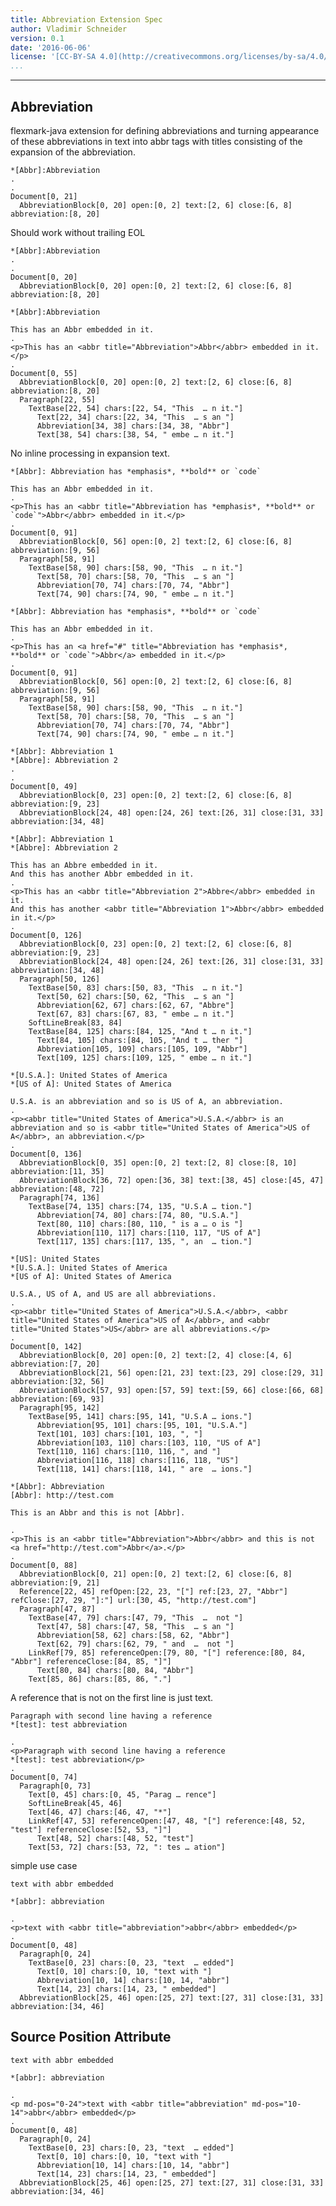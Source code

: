 ```yaml
---
title: Abbreviation Extension Spec
author: Vladimir Schneider
version: 0.1
date: '2016-06-06'
license: '[CC-BY-SA 4.0](http://creativecommons.org/licenses/by-sa/4.0/)'
...
```


---

## Abbreviation

flexmark-java extension for defining abbreviations and turning appearance of these abbreviations
in text into abbr tags with titles consisting of the expansion of the abbreviation.

```````````````````````````````` example Abbreviation: 1
*[Abbr]:Abbreviation
.
.
Document[0, 21]
  AbbreviationBlock[0, 20] open:[0, 2] text:[2, 6] close:[6, 8] abbreviation:[8, 20]
````````````````````````````````


Should work without trailing EOL

```````````````````````````````` example(Abbreviation: 2) options(NO_FILE_EOL)
*[Abbr]:Abbreviation
.
.
Document[0, 20]
  AbbreviationBlock[0, 20] open:[0, 2] text:[2, 6] close:[6, 8] abbreviation:[8, 20]
````````````````````````````````


```````````````````````````````` example Abbreviation: 3
*[Abbr]:Abbreviation

This has an Abbr embedded in it.
.
<p>This has an <abbr title="Abbreviation">Abbr</abbr> embedded in it.</p>
.
Document[0, 55]
  AbbreviationBlock[0, 20] open:[0, 2] text:[2, 6] close:[6, 8] abbreviation:[8, 20]
  Paragraph[22, 55]
    TextBase[22, 54] chars:[22, 54, "This  … n it."]
      Text[22, 34] chars:[22, 34, "This  … s an "]
      Abbreviation[34, 38] chars:[34, 38, "Abbr"]
      Text[38, 54] chars:[38, 54, " embe … n it."]
````````````````````````````````


No inline processing in expansion text.

```````````````````````````````` example Abbreviation: 4
*[Abbr]: Abbreviation has *emphasis*, **bold** or `code`

This has an Abbr embedded in it.
.
<p>This has an <abbr title="Abbreviation has *emphasis*, **bold** or `code`">Abbr</abbr> embedded in it.</p>
.
Document[0, 91]
  AbbreviationBlock[0, 56] open:[0, 2] text:[2, 6] close:[6, 8] abbreviation:[9, 56]
  Paragraph[58, 91]
    TextBase[58, 90] chars:[58, 90, "This  … n it."]
      Text[58, 70] chars:[58, 70, "This  … s an "]
      Abbreviation[70, 74] chars:[70, 74, "Abbr"]
      Text[74, 90] chars:[74, 90, " embe … n it."]
````````````````````````````````


```````````````````````````````` example(Abbreviation: 5) options(links)
*[Abbr]: Abbreviation has *emphasis*, **bold** or `code`

This has an Abbr embedded in it.
.
<p>This has an <a href="#" title="Abbreviation has *emphasis*, **bold** or `code`">Abbr</a> embedded in it.</p>
.
Document[0, 91]
  AbbreviationBlock[0, 56] open:[0, 2] text:[2, 6] close:[6, 8] abbreviation:[9, 56]
  Paragraph[58, 91]
    TextBase[58, 90] chars:[58, 90, "This  … n it."]
      Text[58, 70] chars:[58, 70, "This  … s an "]
      Abbreviation[70, 74] chars:[70, 74, "Abbr"]
      Text[74, 90] chars:[74, 90, " embe … n it."]
````````````````````````````````


```````````````````````````````` example Abbreviation: 6
*[Abbr]: Abbreviation 1
*[Abbre]: Abbreviation 2
.
.
Document[0, 49]
  AbbreviationBlock[0, 23] open:[0, 2] text:[2, 6] close:[6, 8] abbreviation:[9, 23]
  AbbreviationBlock[24, 48] open:[24, 26] text:[26, 31] close:[31, 33] abbreviation:[34, 48]
````````````````````````````````


```````````````````````````````` example Abbreviation: 7
*[Abbr]: Abbreviation 1
*[Abbre]: Abbreviation 2

This has an Abbre embedded in it.
And this has another Abbr embedded in it.
.
<p>This has an <abbr title="Abbreviation 2">Abbre</abbr> embedded in it.
And this has another <abbr title="Abbreviation 1">Abbr</abbr> embedded in it.</p>
.
Document[0, 126]
  AbbreviationBlock[0, 23] open:[0, 2] text:[2, 6] close:[6, 8] abbreviation:[9, 23]
  AbbreviationBlock[24, 48] open:[24, 26] text:[26, 31] close:[31, 33] abbreviation:[34, 48]
  Paragraph[50, 126]
    TextBase[50, 83] chars:[50, 83, "This  … n it."]
      Text[50, 62] chars:[50, 62, "This  … s an "]
      Abbreviation[62, 67] chars:[62, 67, "Abbre"]
      Text[67, 83] chars:[67, 83, " embe … n it."]
    SoftLineBreak[83, 84]
    TextBase[84, 125] chars:[84, 125, "And t … n it."]
      Text[84, 105] chars:[84, 105, "And t … ther "]
      Abbreviation[105, 109] chars:[105, 109, "Abbr"]
      Text[109, 125] chars:[109, 125, " embe … n it."]
````````````````````````````````


```````````````````````````````` example Abbreviation: 8
*[U.S.A.]: United States of America
*[US of A]: United States of America

U.S.A. is an abbreviation and so is US of A, an abbreviation.
.
<p><abbr title="United States of America">U.S.A.</abbr> is an abbreviation and so is <abbr title="United States of America">US of A</abbr>, an abbreviation.</p>
.
Document[0, 136]
  AbbreviationBlock[0, 35] open:[0, 2] text:[2, 8] close:[8, 10] abbreviation:[11, 35]
  AbbreviationBlock[36, 72] open:[36, 38] text:[38, 45] close:[45, 47] abbreviation:[48, 72]
  Paragraph[74, 136]
    TextBase[74, 135] chars:[74, 135, "U.S.A … tion."]
      Abbreviation[74, 80] chars:[74, 80, "U.S.A."]
      Text[80, 110] chars:[80, 110, " is a … o is "]
      Abbreviation[110, 117] chars:[110, 117, "US of A"]
      Text[117, 135] chars:[117, 135, ", an  … tion."]
````````````````````````````````


```````````````````````````````` example Abbreviation: 9
*[US]: United States
*[U.S.A.]: United States of America
*[US of A]: United States of America

U.S.A., US of A, and US are all abbreviations.
.
<p><abbr title="United States of America">U.S.A.</abbr>, <abbr title="United States of America">US of A</abbr>, and <abbr title="United States">US</abbr> are all abbreviations.</p>
.
Document[0, 142]
  AbbreviationBlock[0, 20] open:[0, 2] text:[2, 4] close:[4, 6] abbreviation:[7, 20]
  AbbreviationBlock[21, 56] open:[21, 23] text:[23, 29] close:[29, 31] abbreviation:[32, 56]
  AbbreviationBlock[57, 93] open:[57, 59] text:[59, 66] close:[66, 68] abbreviation:[69, 93]
  Paragraph[95, 142]
    TextBase[95, 141] chars:[95, 141, "U.S.A … ions."]
      Abbreviation[95, 101] chars:[95, 101, "U.S.A."]
      Text[101, 103] chars:[101, 103, ", "]
      Abbreviation[103, 110] chars:[103, 110, "US of A"]
      Text[110, 116] chars:[110, 116, ", and "]
      Abbreviation[116, 118] chars:[116, 118, "US"]
      Text[118, 141] chars:[118, 141, " are  … ions."]
````````````````````````````````


```````````````````````````````` example Abbreviation: 10
*[Abbr]: Abbreviation
[Abbr]: http://test.com

This is an Abbr and this is not [Abbr].

.
<p>This is an <abbr title="Abbreviation">Abbr</abbr> and this is not <a href="http://test.com">Abbr</a>.</p>
.
Document[0, 88]
  AbbreviationBlock[0, 21] open:[0, 2] text:[2, 6] close:[6, 8] abbreviation:[9, 21]
  Reference[22, 45] refOpen:[22, 23, "["] ref:[23, 27, "Abbr"] refClose:[27, 29, "]:"] url:[30, 45, "http://test.com"]
  Paragraph[47, 87]
    TextBase[47, 79] chars:[47, 79, "This  …  not "]
      Text[47, 58] chars:[47, 58, "This  … s an "]
      Abbreviation[58, 62] chars:[58, 62, "Abbr"]
      Text[62, 79] chars:[62, 79, " and  …  not "]
    LinkRef[79, 85] referenceOpen:[79, 80, "["] reference:[80, 84, "Abbr"] referenceClose:[84, 85, "]"]
      Text[80, 84] chars:[80, 84, "Abbr"]
    Text[85, 86] chars:[85, 86, "."]
````````````````````````````````


A reference that is not on the first line is just text.

```````````````````````````````` example Abbreviation: 11
Paragraph with second line having a reference
*[test]: test abbreviation

.
<p>Paragraph with second line having a reference
*[test]: test abbreviation</p>
.
Document[0, 74]
  Paragraph[0, 73]
    Text[0, 45] chars:[0, 45, "Parag … rence"]
    SoftLineBreak[45, 46]
    Text[46, 47] chars:[46, 47, "*"]
    LinkRef[47, 53] referenceOpen:[47, 48, "["] reference:[48, 52, "test"] referenceClose:[52, 53, "]"]
      Text[48, 52] chars:[48, 52, "test"]
    Text[53, 72] chars:[53, 72, ": tes … ation"]
````````````````````````````````


simple use case

```````````````````````````````` example Abbreviation: 12
text with abbr embedded

*[abbr]: abbreviation

.
<p>text with <abbr title="abbreviation">abbr</abbr> embedded</p>
.
Document[0, 48]
  Paragraph[0, 24]
    TextBase[0, 23] chars:[0, 23, "text  … edded"]
      Text[0, 10] chars:[0, 10, "text with "]
      Abbreviation[10, 14] chars:[10, 14, "abbr"]
      Text[14, 23] chars:[14, 23, " embedded"]
  AbbreviationBlock[25, 46] open:[25, 27] text:[27, 31] close:[31, 33] abbreviation:[34, 46]
````````````````````````````````


## Source Position Attribute

```````````````````````````````` example(Source Position Attribute: 1) options(src-pos)
text with abbr embedded

*[abbr]: abbreviation

.
<p md-pos="0-24">text with <abbr title="abbreviation" md-pos="10-14">abbr</abbr> embedded</p>
.
Document[0, 48]
  Paragraph[0, 24]
    TextBase[0, 23] chars:[0, 23, "text  … edded"]
      Text[0, 10] chars:[0, 10, "text with "]
      Abbreviation[10, 14] chars:[10, 14, "abbr"]
      Text[14, 23] chars:[14, 23, " embedded"]
  AbbreviationBlock[25, 46] open:[25, 27] text:[27, 31] close:[31, 33] abbreviation:[34, 46]
````````````````````````````````


